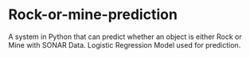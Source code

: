 # Rock-or-mine-prediction
A system in Python that can predict whether an object is either Rock or Mine with SONAR Data.
Logistic Regression Model used for prediction.

